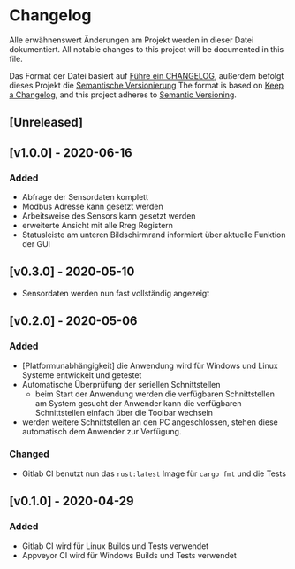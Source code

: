 # Changelog
Alle erwähnenswert Änderungen am Projekt werden in dieser Datei dokumentiert.
All notable changes to this project will be documented in this file.

Das Format der Datei basiert auf [Führe ein CHANGELOG](https://keepachangelog.com/de/1.0.0/),
außerdem befolgt dieses Projekt die [Semantische Versionierung](https://semver.org/lang/de/spec/v2.0.0.html)
The format is based on [Keep a Changelog](https://keepachangelog.com/en/1.0.0/),
and this project adheres to [Semantic Versioning](https://semver.org/spec/v2.0.0.html).

## [Unreleased]

## [v1.0.0] - 2020-06-16
### Added
- Abfrage der Sensordaten komplett
- Modbus Adresse kann gesetzt werden
- Arbeitsweise des Sensors kann gesetzt werden
- erweiterte Ansicht mit alle Rreg Registern
- Statusleiste am unteren Bildschirmrand informiert über aktuelle Funktion der GUI

## [v0.3.0] - 2020-05-10
- Sensordaten werden nun fast vollständig angezeigt

## [v0.2.0] - 2020-05-06
### Added
- [Platformunabhängigkeit] die Anwendung wird für Windows und Linux Systeme entwickelt und getestet
- Automatische Überprüfung der seriellen Schnittstellen
    - beim Start der Anwendung werden die verfügbaren Schnittstellen am System gesucht
    der Anwender kann die verfügbaren Schnittstellen einfach über die Toolbar wechseln
- werden weitere Schnittstellen an den PC angeschlossen, stehen diese automatisch
  dem Anwender zur Verfügung.
### Changed
- Gitlab CI benutzt nun das `rust:latest` Image für `cargo fmt` und die Tests

## [v0.1.0] - 2020-04-29
### Added
- Gitlab CI wird für Linux Builds und Tests verwendet
- Appveyor CI wird für Windows Builds und Tests verwendet
